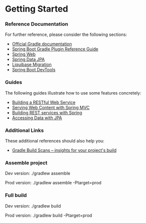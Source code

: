 # Getting Started

### Reference Documentation

For further reference, please consider the following sections:

* [Official Gradle documentation](https://docs.gradle.org)
* [Spring Boot Gradle Plugin Reference Guide](https://docs.spring.io/spring-boot/docs/current/gradle-plugin/reference/html/)
* [Spring Web](https://docs.spring.io/spring-boot/docs/current/reference/htmlsingle/#boot-features-developing-web-applications)
* [Spring Data JPA](https://docs.spring.io/spring-boot/docs/current/reference/htmlsingle/#boot-features-jpa-and-spring-data)
* [Liquibase Migration](https://docs.spring.io/spring-boot/docs/current/reference/htmlsingle/#howto-execute-liquibase-database-migrations-on-startup)
* [Spring Boot DevTools](https://docs.spring.io/spring-boot/docs/current/reference/htmlsingle/#using-boot-devtools)

### Guides

The following guides illustrate how to use some features concretely:

* [Building a RESTful Web Service](https://spring.io/guides/gs/rest-service/)
* [Serving Web Content with Spring MVC](https://spring.io/guides/gs/serving-web-content/)
* [Building REST services with Spring](https://spring.io/guides/tutorials/bookmarks/)
* [Accessing Data with JPA](https://spring.io/guides/gs/accessing-data-jpa/)

### Additional Links

These additional references should also help you:

* [Gradle Build Scans – insights for your project's build](https://scans.gradle.com#gradle)

### Assemble project

Dev version: ./gradlew assemble

Prod version: ./gradlew assemble -Ptarget=prod

### Full build

Dev version: ./gradlew build

Prod version: ./gradlew build -Ptarget=prod

